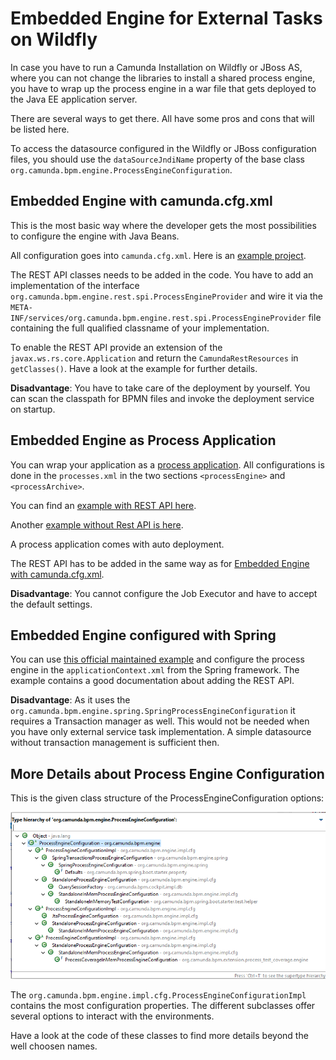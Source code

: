 # Embedded Engine for External Tasks on Wildfly

In case you have to run a Camunda Installation on Wildfly or JBoss AS, where you can not change the libraries to install a shared process engine, you have to wrap up the process engine in a war file that gets deployed to the Java EE application server.

There are several ways to get there. All have some pros and cons that will be listed here.

To access the datasource configured in the Wildfly or JBoss configuration files, you should use the `dataSourceJndiName` property of the base class `org.camunda.bpm.engine.ProcessEngineConfiguration`. 

## Embedded Engine with camunda.cfg.xml

This is the most basic way where the developer gets the most possibilities to configure the engine with Java Beans.

All configuration goes into `camunda.cfg.xml`. Here is an [example project](embedded-engine-war/).

The REST API classes needs to be added in the code. You have to add an implementation of the interface `org.camunda.bpm.engine.rest.spi.ProcessEngineProvider` and wire it via the `META-INF/services/org.camunda.bpm.engine.rest.spi.ProcessEngineProvider` file containing the full qualified classname of your implementation.

To enable the REST API provide an extension of the `javax.ws.rs.core.Application` and return the `CamundaRestResources` in `getClasses()`. Have a look at the example for further details.

**Disadvantage**: You have to take care of the deployment by yourself. You can scan the classpath for BPMN files and invoke the deployment service on startup.

## Embedded Engine as Process Application

You can wrap your application as a [process application](https://docs.camunda.org/manual/7.18/user-guide/process-applications/). All configurations is done in the `processes.xml` in the two sections `<processEngine>` and `<processArchive>`. 

You can find an [example with REST API here](embedded-engine-process-application-war/).

Another [example without Rest API is here](../embedded-engine-without-spring/). 

A process application comes with auto deployment.

The REST API has to be added in the same way as for [Embedded Engine with camunda.cfg.xml](#embedded-engine-with-camundacfgxml).

**Disadvantage**: You cannot configure the Job Executor and have to accept the default settings. 

## Embedded Engine configured with Spring

You can use [this official maintained example](https://github.com/camunda/camunda-bpm-examples/tree/master/deployment/embedded-spring-rest) and configure the process engine in the `applicationContext.xml` from the Spring framework. The example contains a good documentation about adding the REST API. 

**Disadvantage**: As it uses the `org.camunda.bpm.engine.spring.SpringProcessEngineConfiguration` it requires a Transaction manager as well. This would not be needed when you have only external service task implementation. A simple datasource without transaction management is sufficient then.

## More Details about Process Engine Configuration

This is the given class structure of the ProcessEngineConfiguration options:

![ProcessEngineConfiguration classes](ProcessEngineConfigurationClasses.png)

The `org.camunda.bpm.engine.impl.cfg.ProcessEngineConfigurationImpl` contains the most configuration properties. The different subclasses offer several options to interact with the environments.

Have a look at the code of these classes to find more details beyond the well choosen names.

